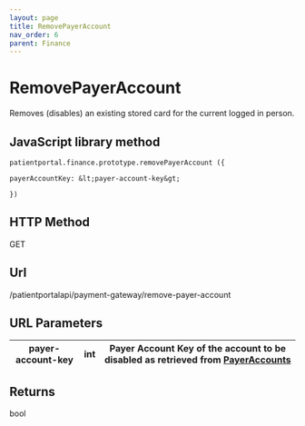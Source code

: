 ```yaml
---
layout: page
title: RemovePayerAccount
nav_order: 6
parent: Finance
---
```


# RemovePayerAccountRemoves (disables) an existing stored card for the current logged in person.## JavaScript library method```patientportal.finance.prototype.removePayerAccount ({payerAccountKey: &lt;payer-account-key&gt;})```## HTTP MethodGET## ****Url****/patientportalapi/payment-gateway/remove-payer-account## URL Parameters| payer-account-key | int | Payer Account Key of the account to be disabled as retrieved from [PayerAccounts](#_PayerAccounts) || --- | --- | --- |## Returnsbool